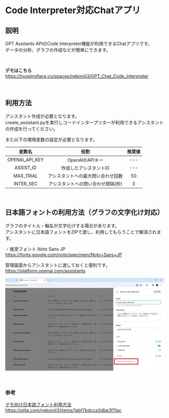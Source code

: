 # Code Interpreter対応Chatアプリ

## 説明
GPT Assitants APIのCode Interpreter機能が利用できるChatアプリです。<br>
データの分析、グラフの作成などが簡単にできます。

<br>

**デモはこちら** <br>
https://huggingface.co/spaces/nekoniii3/GPT_Chat_Code_Interpreter

<br>

## 利用方法

アシスタント作成が必要となります。<br>
create_assistant.pyを実行しコードインタープリターが利用できるアシスタントの作成を行ってください。
<br>

また以下の環境変数の設定が必要となります。   <br>

| 変数名 | 役割 | 推奨値 |
| :---:  | :---:  | :---:  |
| OPENAI_API_KEY | OpenAIのAPIキー | --- |
| ASSIST_ID | 作成したアシスタントID | --- |
| MAX_TRIAL | アシスタントへの最大問い合わせ回数 | 50 |
| INTER_SEC | アシスタントへの問い合わせ間隔(秒) | 3 |

<br>

## 日本語フォントの利用方法（グラフの文字化け対応）
<!-- [日本語フォントの利用ほう](docs\日本語フォント利用)-->
グラフのタイトル・軸名が文字化けする場合があります。<br>
アシスタントに日本語フォントをZIPで渡し、利用してもらうことで解消されます。

・推奨フォント Noto Sans JP<br>
https://fonts.google.com/noto/specimen/Noto+Sans+JP

管理画面からアシスタントに渡しておくと便利です。<br>
https://platform.openai.com/assistants

![](images/assistants_file.png)

<br>

### 参考
[デモ向け日本語フォント利用方法](docs\日本語フォント利用)<br>
https://qiita.com/nekoniii3/items/1abf7bdcca3dbe3f11ac